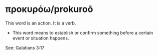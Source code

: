 # προκυρόω/prokuroō
This word is an action. It is a verb.

* This word means to establish or confirm something before a certain event or situation happens.

See: Galatians 3:17
